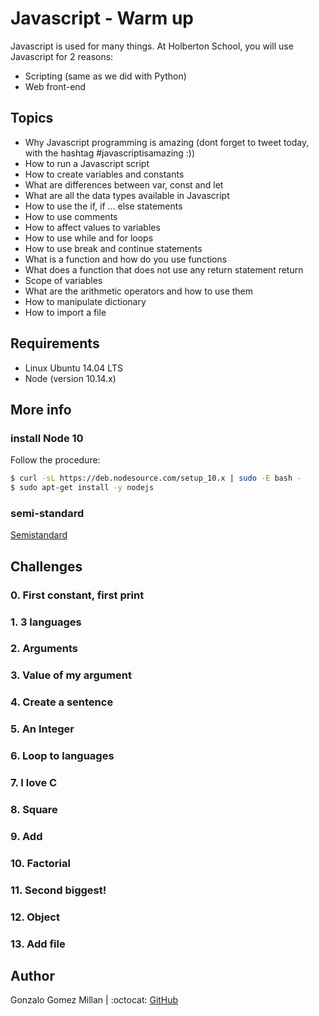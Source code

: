 # Javascript - Warm up
Javascript is used for many things. At Holberton School, you will use Javascript for 2 reasons:
- Scripting (same as we did with Python)
- Web front-end

## Topics
* Why Javascript programming is amazing (dont forget to tweet today, with the hashtag #javascriptisamazing :))
* How to run a Javascript script
* How to create variables and constants
* What are differences between var, const and let
* What are all the data types available in Javascript
* How to use the if, if ... else statements
* How to use comments
* How to affect values to variables
* How to use while and for loops
* How to use break and continue statements
* What is a function and how do you use functions
* What does a function that does not use any return statement return
* Scope of variables
* What are the arithmetic operators and how to use them
* How to manipulate dictionary
* How to import a file

## Requirements
* Linux Ubuntu 14.04 LTS
* Node (version 10.14.x)

## More info

### install Node 10
Follow the procedure:
```bash wrap
$ curl -sL https://deb.nodesource.com/setup_10.x | sudo -E bash -
$ sudo apt-get install -y nodejs
```

### semi-standard
[Semistandard](https://intranet.hbtn.io/rltoken/FuXjfOYe18hUXCDoyMxBSg)

## Challenges

### 0. First constant, first print

### 1. 3 languages

### 2. Arguments

### 3. Value of my argument

### 4. Create a sentence

### 5. An Integer

### 6. Loop to languages

### 7. I love C

### 8. Square

### 9. Add

### 10. Factorial

### 11. Second biggest!

### 12. Object

### 13. Add file

## Author
Gonzalo Gomez Millan | :octocat: [GitHub](https://github.com/gogomillan)
